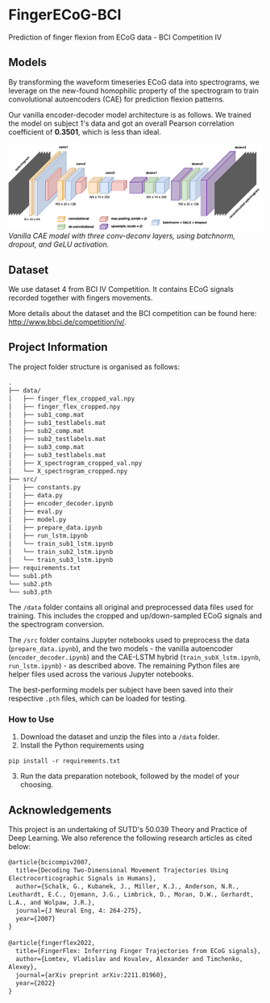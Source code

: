 # FingerECoG-BCI

Prediction of finger flexion from ECoG data - BCI Competition IV

## Models

By transforming the waveform timeseries ECoG data into spectrograms, we leverage on the new-found homophilic property of the spectrogram to train convolutional autoencoders (CAE) for prediction flexion patterns.

Our vanilla encoder-decoder model architecture is as follows. We trained the model on subject 1's data and got an overall Pearson correlation coefficient of **0.3501**, which is less than ideal.

![Vanilla CAE model](assets/VanillaEncoderDecoder.png)
_Vanilla CAE model with three conv-deconv layers, using batchnorm, dropout, and GeLU activation._

## Dataset

We use dataset 4 from BCI IV Competition. It contains ECoG signals recorded together with fingers movements.

More details about the dataset and the BCI competition can be found here: http://www.bbci.de/competition/iv/.

## Project Information

The project folder structure is organised as follows:

```text
.
├── data/
│   ├── finger_flex_cropped_val.npy
│   ├── finger_flex_cropped.npy
│   ├── sub1_comp.mat
│   ├── sub1_testlabels.mat
│   ├── sub2_comp.mat
│   ├── sub2_testlabels.mat
│   ├── sub3_comp.mat
│   ├── sub3_testlabels.mat
│   ├── X_spectrogram_cropped_val.npy
│   └── X_spectrogram_cropped.npy
├── src/
│   ├── constants.py
│   ├── data.py
│   ├── encoder_decoder.ipynb
│   ├── eval.py
│   ├── model.py
│   ├── prepare_data.ipynb
│   ├── run_lstm.ipynb
│   └── train_sub1_lstm.ipynb
│   └── train_sub2_lstm.ipynb
│   └── train_sub3_lstm.ipynb
├── requirements.txt
└── sub1.pth
└── sub2.pth
└── sub3.pth
```

The `/data` folder contains all original and preprocessed data files used for training. This includes the cropped and up/down-sampled ECoG signals and the spectrogram conversion.

The `/src` folder contains Jupyter notebooks used to preprocess the data (`prepare_data.ipynb`), and the two models - the vanilla autoencoder (`encoder_decoder.ipynb`) and the CAE-LSTM hybrid (`train_subX_lstm.ipynb`, `run_lstm.ipynb`) - as described above. The remaining Python files are helper files used across the various Jupyter notebooks.

The best-performing models per subject have been saved into their respective `.pth` files, which can be loaded for testing.

### How to Use

1. Download the dataset and unzip the files into a `/data` folder.
2. Install the Python requirements using

```shell
pip install -r requirements.txt
```

3. Run the data preparation notebook, followed by the model of your choosing.

## Acknowledgements

This project is an undertaking of SUTD's 50.039 Theory and Practice of Deep Learning. We also reference the following research articles as cited below:

```
@article{bcicompiv2007,
  title={Decoding Two-Dimensional Movement Trajectories Using Electrocorticographic Signals in Humans},
  author={Schalk, G., Kubanek, J., Miller, K.J., Anderson, N.R., Leuthardt, E.C., Ojemann, J.G., Limbrick, D., Moran, D.W., Gerhardt, L.A., and Wolpaw, J.R.},
  journal={J Neural Eng, 4: 264-275},
  year={2007}
}

@article{fingerflex2022,
  title={FingerFlex: Inferring Finger Trajectories from ECoG signals},
  author={Lomtev, Vladislav and Kovalev, Alexander and Timchenko, Alexey},
  journal={arXiv preprint arXiv:2211.01960},
  year={2022}
}
```
